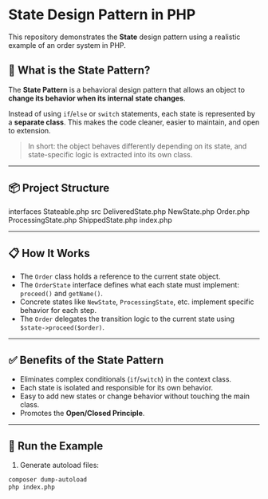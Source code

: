 # State Design Pattern in PHP

This repository demonstrates the **State** design pattern using a realistic example of an order system in PHP.

## 🧠 What is the State Pattern?

The **State Pattern** is a behavioral design pattern that allows an object to **change its behavior when its internal state changes**.

Instead of using `if`/`else` or `switch` statements, each state is represented by a **separate class**. This makes the code cleaner, easier to maintain, and open to extension.

> In short: the object behaves differently depending on its state, and state-specific logic is extracted into its own class.

---

## 📦 Project Structure

interfaces
    Stateable.php
src
    DeliveredState.php
    NewState.php
    Order.php
    ProcessingState.php
    ShippedState.php
index.php

---

## 📋 How It Works

- The `Order` class holds a reference to the current state object.
- The `OrderState` interface defines what each state must implement: `proceed()` and `getName()`.
- Concrete states like `NewState`, `ProcessingState`, etc. implement specific behavior for each step.
- The `Order` delegates the transition logic to the current state using `$state->proceed($order)`.

---

## ✅ Benefits of the State Pattern

- Eliminates complex conditionals (`if`/`switch`) in the context class.
- Each state is isolated and responsible for its own behavior.
- Easy to add new states or change behavior without touching the main class.
- Promotes the **Open/Closed Principle**.

---

## 🧪 Run the Example

1. Generate autoload files:

```bash
composer dump-autoload
php index.php
